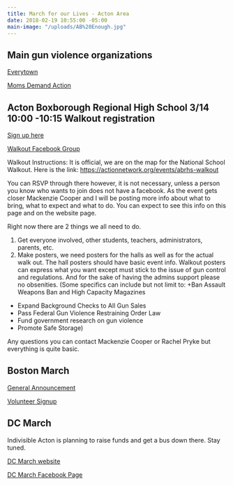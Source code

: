 ```yaml
---
title: March for our Lives - Acton Area
date: 2018-02-19 10:55:00 -05:00
main-image: "/uploads/AB%20Enough.jpg"
---
```


## Main gun violence organizations
[Everytown](http://everytown.org/)

[Moms Demand Action](https://momsdemandaction.org/)

## Acton Boxborough Regional High School 3/14 10:00 -10:15 Walkout registration
[Sign up here](https://actionnetwork.org/events/abrhs-walkout)

[Walkout Facebook Group](https://www.facebook.com/groups/169793903805492)

Walkout Instructions:
It is official, we are on the map for the National School Walkout. Here is the link: https://actionnetwork.org/events/abrhs-walkout

You can RSVP through there however, it is not necessary, unless a person you know who wants to join does not have a facebook. As the event gets closer Mackenzie Cooper and I will be posting more info about what to bring, what to expect and what to do. You can expect to see this info on this page and on the website page.

Right now there are 2 things we all need to do.

1) Get everyone involved, other students, teachers, administrators, parents, etc.
2) Make posters, we need posters for the halls as well as for the actual walk out. The hall posters should have basic event info. Walkout posters can express what you want except must stick to the issue of gun control and regulations. And for the sake of having the admins support please no obsenities. (Some specifics can include but not limit to: 
+Ban Assault Weapons Ban and High Capacity Magazines
+ Expand Background Checks to All Gun Sales
+ Pass Federal Gun Violence Restraining Order Law
+ Fund government research on gun violence
+ Promote Safe Storage)

Any questions you can contact Mackenzie Cooper or Rachel Pryke but everything is quite basic.

## Boston March
[General Announcement](https://www.facebook.com/events/1607397545975790/)

[Volunteer Signup](https://actionnetwork.org/events/abrhs-walkout)

## DC March
Indivisible Acton is planning to raise funds and get a bus down there. Stay tuned.

[DC March website](https://www.marchforourlives.com)

[DC March Facebook Page](https://www.facebook.com/events/328400457654324/)

